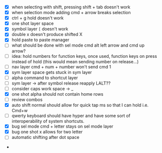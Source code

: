 - [x] when selecting with shift, pressing shift + tab doesn't work
- [x] when selection mode adding cmd + arrow breaks selection
- [x] ctrl + g hold doesn't work
- [x] one shot layer space
- [x] symbol layer `[` doesn't work
- [x] double x doesn't produce shifted X
- [x] hold paste to paste manager
- [ ] what should be done with sel mode cmd alt left arrow and cmd up arrow?
- [ ] idea: hold numbers for function keys, once used, function keys on press instead of hold (this would mean sending number on release...)
- [ ] nav layer cmd + num + number won't send cmd 1
- [x] sym layer space gets stuck in sym layer
- [ ] alpha command to shortcut layer
- [ ] sym layer -> after symbol release reapply LALT??
- [ ] consider caps work space -> _
- [x] one shot alpha should not contain home rows
- [ ] review combos
- [x] auto shift normal should allow for quick tap ms so that I can hold i.e. Cmd+w
- [ ] qwerty keyboard should have hyper and have some sort of interoperability of system shortcuts.
- [x] bug sel mode cmd + letter stays on sel mode layer
- [x] bug one shot x allows for two letter
- [ ] automatic shifting after dot space
- 
